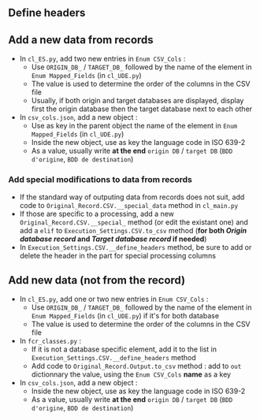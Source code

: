 
## Define headers

## Add a new data from records

* In `cl_ES.py`, add two new entries in `Enum CSV_Cols` :
  * Use `ORIGIN_DB_` / `TARGET_DB_` followed by the name of the element in `Enum Mapped_Fields` (in `cl_UDE.py`)
  * The value is used to determine the order of the columns in the CSV file
  * Usually, if both origin and target databases are displayed, display first the origin database then the target database next to each other
* In `csv_cols.json`, add a new object :
  * Use as key in the parent object the name of the element in `Enum Mapped_Fields` (in `cl_UDE.py`)
  * Inside the new object, use as key the language code in ISO 639-2
  * As a value, usually write __at the end__ `origin DB` / `target DB` (`BDD d'origine`, `BDD de destination`)

### Add special modifications to data from records

* If the standard way of outputing data from records does not suit, add code to `Original_Record.CSV.__special_data` method in `cl_main.py`
* If those are specific to a processing, add a new `Original_Record.CSV.__special_` method (or edit the existant one) and add a `elif` to `Execution_Settings.CSV.to_csv` method (__for both *Origin database record* and *Target database record* if needed__)
* In `Execution_Settings.CSV.__define_headers` method, be sure to add or delete the header in the part for special processing columns

## Add new data (not from the record)

* In `cl_ES.py`, add one or two new entries in `Enum CSV_Cols` :
  * Use `ORIGIN_DB_` / `TARGET_DB_` followed by the name of the element in `Enum Mapped_Fields` (in `cl_UDE.py`) if it's for both database
  * The value is used to determine the order of the columns in the CSV file
* In `fcr_classes.py` :
  * If it is not a database specific element, add it to the list in `Execution_Settings.CSV.__define_headers` method
  * Add code to `Original_Record.Output.to_csv` method : add to `out` dictionnary the value, using the `Enum CSV_Cols` __name__ as a key
* In `csv_cols.json`, add a new object :
  * Inside the new object, use as key the language code in ISO 639-2
  * As a value, usually write __at the end__ `origin DB` / `target DB` (`BDD d'origine`, `BDD de destination`)
